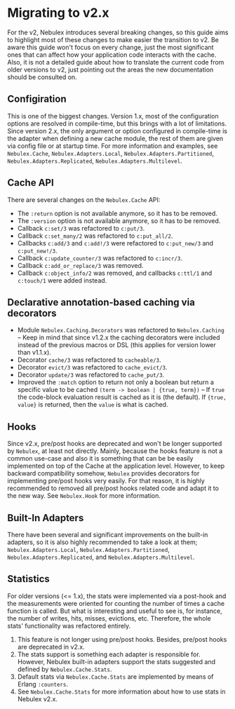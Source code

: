 # Migrating to v2.x

For the v2, Nebulex introduces several breaking changes, so this guide aims to
highlight most of these changes to make easier the transition to v2. Be aware
this guide won't focus on every change, just the most significant ones that can
affect how your application code interacts with the cache. Also, it is not a
detailed guide about how to translate the current code from older versions to
v2, just pointing out the areas the new documentation should be consulted on.

## Configiration

This is one of the biggest changes. Version 1.x, most of the configuration
options are resolved in compile-time, but this brings with a lot of limitations.
Since version 2.x, the only argument or option configured in compile-time is the
adapter when defining a new cache module, the rest of them are given via config
file or at startup time. For more information and examples, see `Nebulex.Cache`,
`Nebulex.Adapters.Local`, `Nebulex.Adapters.Partitioned`,
`Nebulex.Adapters.Replicated`, `Nebulex.Adapters.Multilevel`.

## Cache API

There are several changes on the `Nebulex.Cache` API:

  * The `:return` option is not available anymore, so it has to be removed.
  * The `:version` option is not available anymore, so it has to be removed.
  * Callback `c:set/3` was refactored to `c:put/3`.
  * Callback `c:set_many/2` was refactored to `c:put_all/2`.
  * Callbacks `c:add/3` and `c:add!/3` were refactored to `c:put_new/3` and
    `c:put_new!/3`.
  * Callback `c:update_counter/3` was refactored to `c:incr/3`.
  * Callback `c:add_or_replace/3` was removed.
  * Callback `c:object_info/2` was removed, and callbacks `c:ttl/1` and
    `c:touch/1` were added instead.

## Declarative annotation-based caching via decorators

  * Module `Nebulex.Caching.Decorators` was refactored to `Nebulex.Caching` –
    Keep in mind that since v1.2.x the caching decorators were included instead
    of the previous macros or DSL (this applies for version lower than v1.1.x).
  * Decorator `cache/3` was refactored to `cacheable/3`.
  * Decorator `evict/3` was refactored to `cache_evict/3`.
  * Decorator `update/3` was refactored to `cache_put/3`.
  * Improved the `:match` option to return not only a boolean but return a
    specific value to be cached `(term -> boolean | {true, term})` – If `true`
    the code-block evaluation result is cached as it is (the default). If
    `{true, value}` is returned, then the `value` is what is cached.

## Hooks

Since v2.x, pre/post hooks are deprecated and won't be longer supported by
`Nebulex`, at least not directly. Mainly, because the hooks feature is not a
common use-case and also it is something that can be be easily implemented
on top of the Cache at the application level. However, to keep backward
compatibility somehow, `Nebulex` provides decorators for implementing
pre/post hooks very easily. For that reason, it is highly recommended
to removed all pre/post hooks related code and adapt it to the new way.
See `Nebulex.Hook` for more information.

## Built-In Adapters

There have been several and significant improvements on the built-in adapters,
so it is also highly recommended to take a look at them;
`Nebulex.Adapters.Local`, `Nebulex.Adapters.Partitioned`,
`Nebulex.Adapters.Replicated`, and `Nebulex.Adapters.Multilevel`.

## Statistics

For older versions (<= 1.x), the stats were implemented via a post-hook and the
measurements were oriented for counting the number of times a cache function is
called. But what is interesting and useful to see is, for instance, the number
of writes, hits, misses, evictions, etc. Therefore, the whole stats'
functionality was refactored entirely.

  1. This feature is not longer using pre/post hooks. Besides, pre/post hooks
     are deprecated in v2.x.
  2. The stats support is something each adapter is responsible for. However,
     Nebulex built-in adapters support the stats suggested and defined by
     `Nebulex.Cache.Stats`.
  3. Default stats via `Nebulex.Cache.Stats` are implemented by means of
     Erlang `:counters`.
  4. See `Nebulex.Cache.Stats` for more information about how to use stats in
     Nebulex v2.x.
